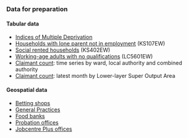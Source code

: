 ### Data for preparation  

#### Tabular data
- [Indices of Multiple Deprivation](https://www.traffordDataLab.io/open_data/imd_2015/IMD_2015_wide.csv")
- [Households with lone parent not in employment](http://www.traffordDataLab.io/projects/opengovintelligence/gmdatastore/data/ks107ew.csv) (KS107EW)
- [Social rented households](http://www.traffordDataLab.io/projects/opengovintelligence/gmdatastore/data/ks402ew.csv) (KS402EW)
- [Working-age adults with no qualifications](http://www.traffordDataLab.io/projects/opengovintelligence/gmdatastore/data/lc5601ew.csv) (LC5601EW)
- [Claimant count](http://www.traffordDataLab.io/projects/opengovintelligence/gmdatastore/data/ucjsa_time_series): time series by ward, local authority and combined authority
- [Claimant count](http://www.traffordDataLab.io/projects/opengovintelligence/gmdatastore/data/ucjsa_lsoa.csv): latest month by Lower-layer Super Output Area

#### Geospatial data
- [Betting shops](http://www.traffordDataLab.io/projects/opengovintelligence/gmdatastore/data/bettingshops_gm.csv)
- [General Practices](https://www.traffordDataLab.io/open_data/general_practice/GM_general_practices.csv")
- [Food banks](https://www.traffordDataLab.io/open_data/food_banks/GM_food_banks.csv)
- [Probation offices](https://www.traffordDataLab.io/open_data/probation/GM_probation_offices.csv)
- [Jobcentre Plus offices](https://www.traffordDataLab.io/open_data/job_centre_plus/jobcentreplus_gm.csv)
